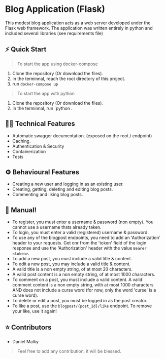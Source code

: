# Blog Application (Flask)

This modest blog application acts as a web server developed under the Flask web framework.
The application was written entirely in python and included several libraries (see requirements file)

## ⚡️ Quick Start

> To start the app using docker-compose

1. Clone the repository (Or download the files).
2. In the terminnal, reach the root directory of this project. 
3. run `docker-compose up`

> To start the app with python

1. Clone the repository (Or download the files).
2. In the terminnal, run `python <path to app.py>.

## 👨‍💻 Technical Features
* Automatic swagger documentation. (exposed on the root / endpoint)
* Caching.
* Authentication & Security
* Containerization
* Tests

## ⚙️ Behavioural Features
* Creating a new user and logging in as an existing user.
* Creating, getting, deleting and editing blog posts.
* Commenting and liking blog posts.

## 📖 Manual!
* To register, you must enter a username & password (non empty). You cannot use a username thats already taken.
* To login, you must enter a valid (registered) username & password.
* To use any of the blogpost endpoints, you need to add an 'Authorization' header to your requests. Get onr from the 'token' field of the login response and use the 'Authorization' header with the value `Bearer <token>`.
* To add a new post, you must include a valid title & content.
* To edit a new post, you may include a valid title & content.
* A valid title is a non empty string, of at most 20 characters.
* A valid post content is a non empty string, of at most 1000 characters.
* To comment on a post, you must include a valid content. A valid comment content is a non empty string, with at most 1000 characters AND does not include a curse word (for now, only the word 'curse' is a curse word).
* To delete or edit a post, you must be logged in as the post creator.
* To like a post, use the `blogpost/{post_id}/like` endpoint. To remove your like, use it again!


## ⭐️ Contributors

* Daniel Malky

> Feel free to add any contribution, it will be blessed.

